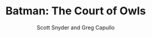 ---
title: "Batman: The Court of Owls"
author: Scott Snyder and Greg Capullo
completed: 2020-12-31
---